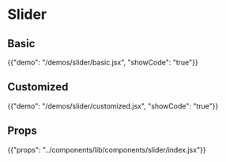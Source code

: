 # Slider

## Basic

{{"demo": "/demos/slider/basic.jsx", "showCode": "true"}}

## Customized

{{"demo": "/demos/slider/customized.jsx", "showCode": "true"}}

## Props

{{"props": "../components/lib/components/slider/index.jsx"}}